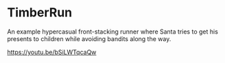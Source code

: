 # TimberRun

An example hypercasual front-stacking runner where Santa tries to get his presents to children while avoiding bandits along the way.

https://youtu.be/bSiLWTqcaQw
